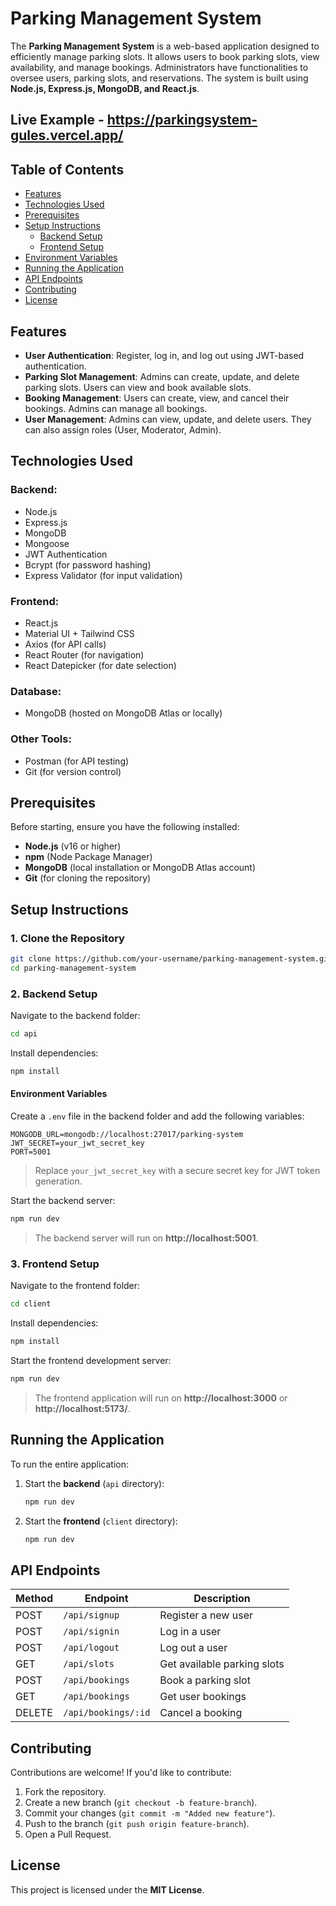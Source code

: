 # Parking Management System

The **Parking Management System** is a web-based application designed to efficiently manage parking slots. It allows users to book parking slots, view availability, and manage bookings. Administrators have functionalities to oversee users, parking slots, and reservations. The system is built using **Node.js, Express.js, MongoDB, and React.js**.

## Live Example - https://parkingsystem-gules.vercel.app/

## Table of Contents
- [Features](#features)
- [Technologies Used](#technologies-used)
- [Prerequisites](#prerequisites)
- [Setup Instructions](#setup-instructions)
  - [Backend Setup](#backend-setup)
  - [Frontend Setup](#frontend-setup)
- [Environment Variables](#environment-variables)
- [Running the Application](#running-the-application)
- [API Endpoints](#api-endpoints)
- [Contributing](#contributing)
- [License](#license)

## Features
- **User Authentication**: Register, log in, and log out using JWT-based authentication.
- **Parking Slot Management**: Admins can create, update, and delete parking slots. Users can view and book available slots.
- **Booking Management**: Users can create, view, and cancel their bookings. Admins can manage all bookings.
- **User Management**: Admins can view, update, and delete users. They can also assign roles (User, Moderator, Admin).

## Technologies Used
### Backend:
- Node.js
- Express.js
- MongoDB
- Mongoose
- JWT Authentication
- Bcrypt (for password hashing)
- Express Validator (for input validation)

### Frontend:
- React.js
- Material UI + Tailwind CSS
- Axios (for API calls)
- React Router (for navigation)
- React Datepicker (for date selection)

### Database:
- MongoDB (hosted on MongoDB Atlas or locally)

### Other Tools:
- Postman (for API testing)
- Git (for version control)

## Prerequisites
Before starting, ensure you have the following installed:
- **Node.js** (v16 or higher)
- **npm** (Node Package Manager)
- **MongoDB** (local installation or MongoDB Atlas account)
- **Git** (for cloning the repository)

## Setup Instructions

### 1. Clone the Repository
```bash
git clone https://github.com/your-username/parking-management-system.git
cd parking-management-system
```

### 2. Backend Setup
Navigate to the backend folder:
```bash
cd api
```
Install dependencies:
```bash
npm install
```

#### Environment Variables
Create a `.env` file in the backend folder and add the following variables:
```env
MONGODB_URL=mongodb://localhost:27017/parking-system
JWT_SECRET=your_jwt_secret_key
PORT=5001
```
> Replace `your_jwt_secret_key` with a secure secret key for JWT token generation.

Start the backend server:
```bash
npm run dev
```
> The backend server will run on **http://localhost:5001**.

### 3. Frontend Setup
Navigate to the frontend folder:
```bash
cd client
```
Install dependencies:
```bash
npm install
```
Start the frontend development server:
```bash
npm run dev
```
> The frontend application will run on **http://localhost:3000** or **http://localhost:5173/**.

## Running the Application
To run the entire application:
1. Start the **backend** (`api` directory):
   ```bash
   npm run dev
   ```
2. Start the **frontend** (`client` directory):
   ```bash
   npm run dev
   ```

## API Endpoints
| Method | Endpoint          | Description                    |
|--------|------------------|--------------------------------|
| POST   | `/api/signup`    | Register a new user           |
| POST   | `/api/signin`    | Log in a user                 |
| POST   | `/api/logout`    | Log out a user                |
| GET    | `/api/slots`     | Get available parking slots   |
| POST   | `/api/bookings`  | Book a parking slot           |
| GET    | `/api/bookings`  | Get user bookings             |
| DELETE | `/api/bookings/:id` | Cancel a booking          |

## Contributing
Contributions are welcome! If you'd like to contribute:
1. Fork the repository.
2. Create a new branch (`git checkout -b feature-branch`).
3. Commit your changes (`git commit -m "Added new feature"`).
4. Push to the branch (`git push origin feature-branch`).
5. Open a Pull Request.

## License
This project is licensed under the **MIT License**.
